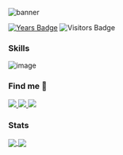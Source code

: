 ![banner](https://user-images.githubusercontent.com/52518797/112150459-e19ad580-8bbe-11eb-86a4-3dc02d489ae7.png)   

[![Years Badge](https://badges.pufler.dev/years/sampaiorafael)](https://badges.pufler.dev)
![Visitors Badge](https://visitor-badge.glitch.me/badge?page_id=sampaiorafael.sampaiorafael)

### Skills

![image]({https://img.shields.io/badge/TypeScript-007ACC?style=for-the-badge&logo=typescript&logoColor=white})


### Find me :wave:

<p align="left">
  
  <a href="https://www.instagram.com/rafaleceu/" alt="Instagram">
  <img src="https://img.shields.io/badge/-Instagram-DF0174?style=for-the-badge&logo=instagram&logoColor=white&link=https://www.instagram.com/rafaleceu/"/>
  </a>
  
  <a href="https://www.linkedin.com/in/sampaiorafaeldev" alt="Linkedin">
  <img src="https://img.shields.io/badge/-Linkedin-0e76a8?style=for-the-badge&logo=Linkedin&logoColor=white&link=https://www.linkedin.com/in/sampaiorafaeldev" />
  </a>

  <a href="https://www.facebook.com/rafasampaio021/" alt="Facebook">
  <img src="https://img.shields.io/badge/-Facebook-3b5998?style=for-the-badge&logo=facebook&logoColor=white&link=https://www.facebook.com/rafasampaio021/"/>
  </a>
  
</p>

### Stats

<a href="https://github.com/anuraghazra/github-readme-stats">
  <img align="center" src="https://github-readme-stats.vercel.app/api?username=sampaiorafael&count_private=true&show_icons=true&theme=radical" />
</a> 
<a href="https://github.com/anuraghazra/github-readme-stats">
  <img align="center" src="https://github-readme-stats.vercel.app/api/top-langs/?username=sampaiorafael&langs_count=3&theme=radical" />
</a>


